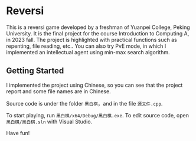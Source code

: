 # Reversi
This is a reversi game developed by a freshman of Yuanpei College, Peking University. 
It is the final project for the course Introduction to Computing A, in 2023 fall. 
The project is highlighted with practical functions such as repenting, file reading, etc..
You can also try PvE mode, in which I implemented an intellectual agent using min-max search algorithm. 

## Getting Started
I implemented the project using Chinese, so you can see that the project report and some file names are in Chinese. 

Source code is under the folder `黑白棋`，and in the file `源文件.cpp`. 

To start playing, run `黑白棋/x64/Debug/黑白棋.exe`. To edit source code, open `黑白棋/黑白棋.sln` with Visual Studio. 

Have fun! 
